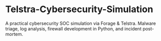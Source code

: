 # Telstra-Cybersecurity-Simulation
A practical cybersecurity SOC simulation via Forage & Telstra. Malware triage, log analysis, firewall development in Python, and incident post-mortem.
